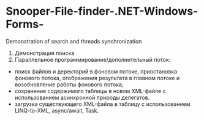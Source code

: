 # Snooper-File-finder-.NET-Windows-Forms-
Demonstration of search and threads synchronization

1. Демонстрация поиска
2. Параллельное программирование/дополнительный поток:
- поиск файлов и деректорий в фоновом потоке, приостановка фонового потока, отображения результата в главном потоке и возобновление   работы фонового потока;
- сохранение содержимого таблицы в новом XML-файле с использованием асинхронной природы делегатов.
- загрузка существующего XML-файла в таблицу c использованием LINQ-to-XML, async/await, Task.
